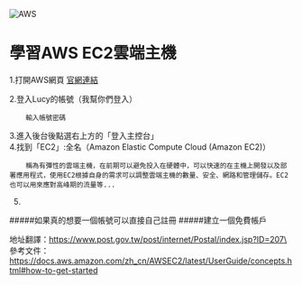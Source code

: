 ![AWS](http://www.ureka.cc/weicloud/wp-content/uploads/sites/25/2017/11/AWS_Icons-300x200.png "AWS-Logo")

學習AWS EC2雲端主機
=================


1.打開AWS網頁
[官網連結](https://aws.amazon.com/tw/free/)

2.登入Lucy的帳號（我幫你們登入）

        輸入帳號密碼
3.進入後台後點選右上方的「登入主控台」
<br>
4.找到「EC2」:全名（Amazon Elastic Compute Cloud (Amazon EC2)）

        稱為有彈性的雲端主機，在前期可以避免投入在硬體中，可以快速的在主機上開發以及部署應用程式，使用EC2根據自身的需求可以調整雲端主機的數量、安全、網路和管理儲存。EC2也可以用來應對高峰期的流量等...

5. 

#####如果真的想要一個帳號可以直接自己註冊
#####建立一個免費帳戶






地址翻譯：https://www.post.gov.tw/post/internet/Postal/index.jsp?ID=207\
參考文件：https://docs.aws.amazon.com/zh_cn/AWSEC2/latest/UserGuide/concepts.html#how-to-get-started

